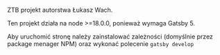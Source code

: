 ZTB projekt autorstwa Łukasz Wach.

Ten projekt działa na node >=18.0.0, ponieważ wymaga Gatsby 5.

Aby uruchomić stronę należy zainstalować zależności (domyślnie przez package menager NPM) oraz wykonać polecenie `gatsby develop`
